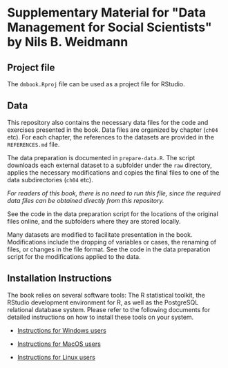 # Supplementary Material for "Data Management for Social Scientists" by Nils B. Weidmann

## Project file

The `dmbook.Rproj` file can be used as a project file for RStudio.

## Data 

This repository also contains the necessary data files for the code and exercises presented in the book. Data files are organized by chapter (`ch04` etc). For each chapter, the references to the datasets are provided in the `REFERENCES.md` file.

The data preparation is documented in `prepare-data.R`. The script downloads each external dataset to a subfolder under the `raw` directory, applies the necessary modifications and copies the final files to one of the data subdirectories (`ch04` etc). 

*For readers of this book, there is no need to run this file, since the required data files can be obtained directly from this repository.*

See the code in the data preparation script for the locations of the original files online, and the subfolders where they are stored locally.

Many datasets are modified to facilitate presentation in the book. Modifications include the dropping of variables or cases, the renaming of files, or changes in the file format. See the code in the data preparation script for the modifications applied to the data.

## Installation Instructions

The book relies on several software tools: The R statistical toolkit, the RStudio development environment for R, as well as the PostgreSQL relational database system. Please refer to the following documents for detailed instructions on how to install these tools on your system. 

* [Instructions for Windows users](install-software/installation-windows.md)

* [Instructions for MacOS users](install-software/installation-mac.md)

* [Instructions for Linux users](install-software/installation-linux.md)
